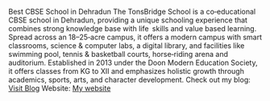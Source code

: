 Best CBSE School in Dehradun
The TonsBridge School is a co‑educational CBSE school in Dehradun, providing a unique schooling experience that combines strong knowledge base with life skills and value based learning. Spread across an 18–25‑acre campus, it offers a modern campus with smart classrooms, science & computer labs, a digital library, and facilities like swimming pool, tennis & basketball courts, horse‑riding arena and auditorium. Established in 2013 under the Doon Modern Education Society, it offers classes from KG to XII and emphasizes holistic growth through academics, sports, arts, and character development.
Check out my blog: [Visit Blog](https://www.thetonsbridge.com/blog/cbse-affiliated-school-in-dehradun-for-your-child/) 
Website: [My website](https://www.thetonsbridge.com/)
